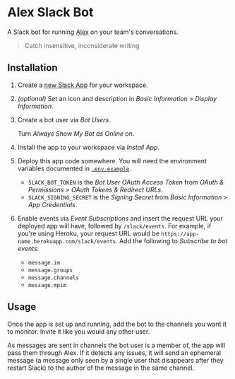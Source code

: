 # Alex Slack Bot

A Slack bot for running [Alex](https://alexjs.com/) on your team's
conversations.

> Catch insensitive, inconsiderate writing

## Installation

1. Create a [new Slack App](https://api.slack.com/apps?new_app=1) for your
   workspace.

1. _(optional)_ Set an icon and description in _Basic Information_ > _Display
   Information_.

1. Create a bot user via _Bot Users_.

   Turn _Always Show My Bot as Online_ on.

1. Install the app to your workspace via _Install App_.

1. Deploy this app code somewhere. You will need the environment variables
   documented in [`.env.example`](.env.example).

   - `SLACK_BOT_TOKEN` is the _Bot User OAuth Access Token_ from _OAuth &
     Permissions_ > _OAuth Tokens & Redirect URLs_.
   - `SLACK_SIGNING_SECRET` is the _Signing Secret_ from _Basic Information_ >
     _App Credentials_.

1. Enable events via _Event Subscriptions_ and insert the request URL your
   deployed app will have, followed by `/slack/events`. For example, if you're
   using Heroku, your request URL would be
   `https://app-name.herokuapp.com/slack/events`. Add the following to
   _Subscribe to bot events_:

   - `message.im`
   - `message.groups`
   - `message.channels`
   - `message.mpim`

## Usage

Once the app is set up and running, add the bot to the channels you want it to
monitor. Invite it like you would any other user.

As messages are sent in channels the bot user is a member of, the app will pass
them through Alex. If it detects any issues, it will send an ephemeral message
(a message only seen by a single user that disappears after they restart Slack)
to the author of the message in the same channel.
